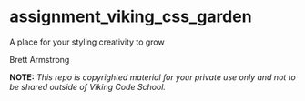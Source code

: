 assignment_viking_css_garden
============================

A place for your styling creativity to grow

Brett Armstrong

**NOTE:** *This repo is copyrighted material for your private use only and not to be shared outside of Viking Code School.*

